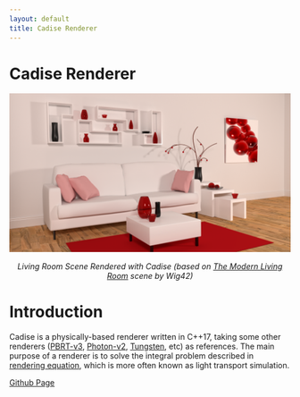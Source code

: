 ```yaml
---
layout: default
title: Cadise Renderer
---
```


# Cadise Renderer
![](/assets/images/cadise-renderer/living-room.png)
<p align="center"><i>Living Room Scene Rendered with Cadise (based on <a href="https://www.blendswap.com/blend/13491">The Modern Living Room</a> scene by Wig42)</i></p>

# Introduction
Cadise is a physically-based renderer written in C++17, taking some other renderers ([PBRT-v3](https://github.com/mmp/pbrt-v3), [Photon-v2](https://github.com/TzuChieh/Photon-v2), [Tungsten](https://github.com/tunabrain/tungsten), etc) as references. The main purpose of a renderer is to solve the integral problem described in [rendering equation](https://en.wikipedia.org/wiki/Rendering_equation), which is more often known as light transport simulation.

[Github Page](https://github.com/xh5a5n6k6/cadise)